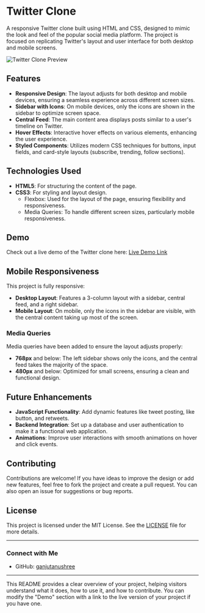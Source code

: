 # Twitter Clone

A responsive Twitter clone built using HTML and CSS, designed to mimic the look and feel of the popular social media platform. The project is focused on replicating Twitter's layout and user interface for both desktop and mobile screens.

![Twitter Clone Preview](link-to-screenshot)

## Features

- **Responsive Design**: The layout adjusts for both desktop and mobile devices, ensuring a seamless experience across different screen sizes.
- **Sidebar with Icons**: On mobile devices, only the icons are shown in the sidebar to optimize screen space.
- **Central Feed**: The main content area displays posts similar to a user's timeline on Twitter.
- **Hover Effects**: Interactive hover effects on various elements, enhancing the user experience.
- **Styled Components**: Utilizes modern CSS techniques for buttons, input fields, and card-style layouts (subscribe, trending, follow sections).
  
## Technologies Used

- **HTML5**: For structuring the content of the page.
- **CSS3**: For styling and layout design.
  - Flexbox: Used for the layout of the page, ensuring flexibility and responsiveness.
  - Media Queries: To handle different screen sizes, particularly mobile responsiveness.

## Demo

Check out a live demo of the Twitter clone here: [Live Demo Link](#)

## Mobile Responsiveness

This project is fully responsive:
- **Desktop Layout**: Features a 3-column layout with a sidebar, central feed, and a right sidebar.
- **Mobile Layout**: On mobile, only the icons in the sidebar are visible, with the central content taking up most of the screen.

### Media Queries
Media queries have been added to ensure the layout adjusts properly:
- **768px** and below: The left sidebar shows only the icons, and the central feed takes the majority of the space.
- **480px** and below: Optimized for small screens, ensuring a clean and functional design.

## Future Enhancements

- **JavaScript Functionality**: Add dynamic features like tweet posting, like button, and retweets.
- **Backend Integration**: Set up a database and user authentication to make it a functional web application.
- **Animations**: Improve user interactions with smooth animations on hover and click events.

## Contributing

Contributions are welcome! If you have ideas to improve the design or add new features, feel free to fork the project and create a pull request. You can also open an issue for suggestions or bug reports.

## License

This project is licensed under the MIT License. See the [LICENSE](LICENSE) file for more details.

---

### Connect with Me

- GitHub: [ganjutanushree](https://github.com/ganjutanushree)
  
---

This README provides a clear overview of your project, helping visitors understand what it does, how to use it, and how to contribute. You can modify the "Demo" section with a link to the live version of your project if you have one.
